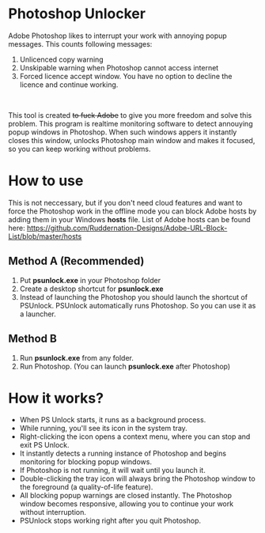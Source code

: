 # Photoshop Unlocker
Adobe Photoshop likes to interrupt your work with annoying popup messages. This counts following messages:<br>
1. Unlicenced copy warning
2. Unskipable warning when Photoshop cannot access internet
3. Forced licence accept window. You have no option to decline the licence and continue working.
<br>

This tool is created ~~to fuck Adobe~~ to give you more freedom and solve this problem. This program is realtime monitoring software to detect annouying popup windows in Photoshop. When such windows appers it instantly closes this window, unlocks Photoshop main window and makes it focused, so you can keep working without problems.

# How to use
This is not neccessary, but if you don't need cloud features and want to force the Photoshop work in the offline mode you can block Adobe hosts by adding them in your Windows **hosts** file. List of Adobe hosts can be found here: https://github.com/Ruddernation-Designs/Adobe-URL-Block-List/blob/master/hosts
## Method A (Recommended)
1. Put **psunlock.exe** in your Photoshop folder
2. Create a desktop shortcut for **psunlock.exe**
3. Instead of launching the Photoshop you should launch the shortcut of PSUnlock.
PSUnlock automatically runs Photoshop. So you can use it as a launcher.

## Method B
1. Run **psunlock.exe** from any folder.
2. Run Photoshop. (You can launch **psunlock.exe** after Photoshop)

# How it works?
* When PS Unlock starts, it runs as a background process.
* While running, you'll see its icon in the system tray.
* Right-clicking the icon opens a context menu, where you can stop and exit PS Unlock.
* It instantly detects a running instance of Photoshop and begins monitoring for blocking popup windows.
* If Photoshop is not running, it will wait until you launch it.
* Double-clicking the tray icon will always bring the Photoshop window to the foreground (a quality-of-life feature).
* All blocking popup warnings are closed instantly. The Photoshop window becomes responsive, allowing you to continue your work without interruption.
* PSUnlock stops working right after you quit Photoshop.